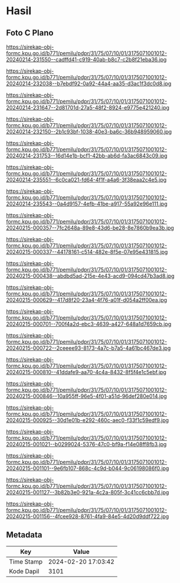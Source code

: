 # Hasil

## Foto C Plano

https://sirekap-obj-formc.kpu.go.id/b771/pemilu/pdpr/31/75/07/10/01/3175071001012-20240214-231550--cadffd41-c919-40ab-b8c7-c2b8f21eba36.jpg

https://sirekap-obj-formc.kpu.go.id/b771/pemilu/pdpr/31/75/07/10/01/3175071001012-20240214-232038--b7ebdf92-0a92-44a4-aa35-d3ac1f3dc0d8.jpg

https://sirekap-obj-formc.kpu.go.id/b771/pemilu/pdpr/31/75/07/10/01/3175071001012-20240214-231647--2d81701d-27a5-48f2-8924-e9775e421240.jpg

https://sirekap-obj-formc.kpu.go.id/b771/pemilu/pdpr/31/75/07/10/01/3175071001012-20240214-232150--2b1c93bf-1038-40e3-ba6c-36b948959060.jpg

https://sirekap-obj-formc.kpu.go.id/b771/pemilu/pdpr/31/75/07/10/01/3175071001012-20240214-231753--16d14e1b-bcf1-42bb-ab6d-fa3ac6843c09.jpg

https://sirekap-obj-formc.kpu.go.id/b771/pemilu/pdpr/31/75/07/10/01/3175071001012-20240214-235551--6c0ca021-fd64-4f1f-a4a6-3f38eaa2c4e5.jpg

https://sirekap-obj-formc.kpu.go.id/b771/pemilu/pdpr/31/75/07/10/01/3175071001012-20240214-235543--0a4d9157-4efb-41be-a917-55a92e96e111.jpg

https://sirekap-obj-formc.kpu.go.id/b771/pemilu/pdpr/31/75/07/10/01/3175071001012-20240215-000357--7fc2648a-89e8-43d6-be28-8e7860b9ea3b.jpg

https://sirekap-obj-formc.kpu.go.id/b771/pemilu/pdpr/31/75/07/10/01/3175071001012-20240215-000337--44178161-c514-482e-8f5e-07e95e431815.jpg

https://sirekap-obj-formc.kpu.go.id/b771/pemilu/pdpr/31/75/07/10/01/3175071001012-20240215-000438--abdbd5ad-215e-4e43-acd9-094cd47b3ad8.jpg

https://sirekap-obj-formc.kpu.go.id/b771/pemilu/pdpr/31/75/07/10/01/3175071001012-20240215-000629--417d8f20-23a4-4f76-a01f-d054a2ff00ea.jpg

https://sirekap-obj-formc.kpu.go.id/b771/pemilu/pdpr/31/75/07/10/01/3175071001012-20240215-000701--700f4a2d-ebc3-4639-a427-648a1d7659cb.jpg

https://sirekap-obj-formc.kpu.go.id/b771/pemilu/pdpr/31/75/07/10/01/3175071001012-20240215-000722--2ceeee93-8173-4a7c-b7a5-4a61bc467de3.jpg

https://sirekap-obj-formc.kpu.go.id/b771/pemilu/pdpr/31/75/07/10/01/3175071001012-20240215-000810--41ddafe9-aa70-4c4a-8432-8f5f4e1c5ebf.jpg

https://sirekap-obj-formc.kpu.go.id/b771/pemilu/pdpr/31/75/07/10/01/3175071001012-20240215-000846--10a955ff-96e5-4f01-a51d-96def280e014.jpg

https://sirekap-obj-formc.kpu.go.id/b771/pemilu/pdpr/31/75/07/10/01/3175071001012-20240215-000925--30d1e01b-e292-460c-aec0-f33f1c59edf9.jpg

https://sirekap-obj-formc.kpu.go.id/b771/pemilu/pdpr/31/75/07/10/01/3175071001012-20240215-001021--b0299024-5376-47c0-bf9a-f14e08ff8fb3.jpg

https://sirekap-obj-formc.kpu.go.id/b771/pemilu/pdpr/31/75/07/10/01/3175071001012-20240215-001101--9e6fb107-868c-4c9d-b044-9c06198086f0.jpg

https://sirekap-obj-formc.kpu.go.id/b771/pemilu/pdpr/31/75/07/10/01/3175071001012-20240215-001127--3b82b3e0-921a-4c2a-805f-3c41cc6cbb7d.jpg

https://sirekap-obj-formc.kpu.go.id/b771/pemilu/pdpr/31/75/07/10/01/3175071001012-20240215-001156--4fcee928-8761-4fa9-84e5-4d20d9ddf722.jpg


## Metadata

| Key        | Value               |
| ---------- | ------------------- |
| Time Stamp | 2024-02-20 17:03:42 |
| Kode Dapil | 3101                |



